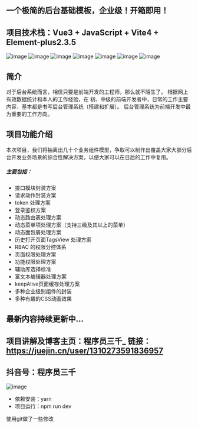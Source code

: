 
## 一个极简的后台基础模板，企业级！开箱即用！

## 项目技术栈：Vue3 + JavaScript + Vite4 + Element-plus2.3.5
![image](https://github.com/wudengyao/admin_vue3_vite/assets/9073383/a206b4c9-c25d-4a5b-b6a1-bded7276a9c6)
![image](https://github.com/wudengyao/admin_vue3_vite/assets/9073383/01cc0469-3a92-4f1b-970e-01bcb51fc576)
![image](https://github.com/wudengyao/admin_vue3_vite/assets/9073383/b14733b1-af44-4e0c-a6fb-fc3bdd996c66)
![image](https://github.com/wudengyao/admin_vue3_vite/assets/9073383/39d23687-ab7b-4752-aeae-7246b8d3e7e1)
![image](https://github.com/wudengyao/admin_vue3_vite/assets/9073383/4606d851-a799-492c-9985-fccd155efbf4)
![image](https://github.com/wudengyao/admin_vue3_vite/assets/9073383/5ce8b75f-fb20-4291-92c9-d6def3b24906)
![image](https://github.com/wudengyao/admin_vue3_vite/assets/9073383/2e34dd6a-325b-491a-a3cf-46c34896562d)

## 简介
对于后台系统而言，相信只要是前端开发的工程师，那么就不陌生了。
根据网上有效数据统计和本人的工作经验，在 初、中级的前端开发者中，日常的工作主要内容，基本都是书写后台管理系统（搭建和扩展）。
后台管理系统为前端开发中最为重要的工作方向。

## 项目功能介绍
本次项目，我们将抽离出几十个业务组件模型，争取可以制作出覆盖大家大部分后台开发业务场景的综合性解决方案，以便大家可以在日后的工作中复用。

##### 主要包括：

- 接口模块封装方案
- 请求动作封装方案
- token 处理方案
- 登录鉴权方案
- 动态路由表处理方案
- 动态菜单项处理方案（支持三级及其以上的菜单）
- 动态面包屑处理方案
- 历史打开页面TagsView 处理方案
- RBAC 的权限分控体系
- 页面权限处理方案
- 功能权限处理方案
- 辅助库选择标准
- 富文本编辑器处理方案
- keepAlive页面缓存处理方案
- 多种企业级别组件的封装
- 多种有趣的CSS动画效果

## 最新内容持续更新中...

## 项目讲解及博客主页：程序员三千_  链接：https://juejin.cn/user/1310273591836957
## 抖音号：程序员三千
![image](https://github.com/wudengyao/admin_vue3_vite/assets/9073383/d7f87b37-b054-49d1-85e0-1589543dba0c)



- 依赖安装：yarn
- 项目运行：npm run dev

使用git做了一些修改

